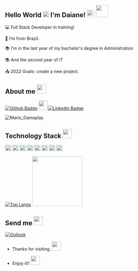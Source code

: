 
<!--
**DaianeFeliciano/DaianeFeliciano** is a ✨ _special_ ✨ repository because its `README.md` (this file) appears on your GitHub profile.

Here are some ideas to get you started:![powerup](https://user-images.githubusercontent.com/77757301/126851923-5b3eeb7f-877d-414f-983f-7350b71345f4.gif)


- 🔭 I’m currently working on ...
- 🌱 I’m currently learning ...
- 👯 I’m looking to collaborate on ...
- 🤔 I’m looking for help with ...
- 💬 Ask me about ...
- 📫 How to reach me: ...
- 😄 Pronouns: ...
- ⚡ Fun fact: ...
-->

## Hello World <img height="20" src="https://user-images.githubusercontent.com/77757301/126855505-9d84626e-0c8c-4802-a9e0-c8608b32f785.gif"> I'm Daiane! <img height="24" src="https://user-images.githubusercontent.com/77757301/126851929-c44e3a90-6e70-4215-a7bd-10792434f3da.gif"> <img height="40" src= "https://user-images.githubusercontent.com/77757301/126886190-babb9674-1aa4-4371-9260-aac990389b9d.png">



 

:computer: Full Stack Developer in training!   

:house_with_garden: I’m from Brazil.

:books: I'm in the last year of my bachelor's degree in Administration

:books: And the second year of IT

:outbox_tray: 2022 Goals: create a new project.


## About me <img height = "30" src="https://user-images.githubusercontent.com/77757301/126852088-ad149b41-812f-4f7d-9dc6-332e4a712342.gif">


[![Github Badge](https://img.shields.io/badge/-Github-000?style=flat-square&logo=Github&logoColor=white&link=https://github.com/DaianeFeliciano)](https://github.com/DaianeFeliciano)
 <img height = "30" src="https://user-images.githubusercontent.com/77757301/126854274-9520ab06-a6b0-40c7-ac98-e05c52dca7c5.gif">[![Linkedin Badge](https://img.shields.io/badge/-LinkedIn-blue?style=flat-square&logo=Linkedin&logoColor=white&link=https://www.linkedin.com/in/daiane-santana-268a93208/)](https://www.linkedin.com/in/daiane-santana-268a93208/)


![Mario_Gameplay](https://user-images.githubusercontent.com/77757301/126851304-b4833ae1-1930-4eb9-9f11-df93079eb40b.gif)


<!--
![Anurag's GitHub stats](https://github-readme-stats.vercel.app/api?username=DaianeFeliciano&theme=dark&show_icons=true) -->

## Technology Stack <img height="30" src="https://user-images.githubusercontent.com/77757301/126855288-0264f667-f8be-4c1d-9fe0-d0049d751dba.gif">



<code><img height="20" src="https://img.shields.io/badge/Java-ED8B00?style=for-the-badge&logo=java&logoColor=white"></code>
<code><img height="20" src="https://img.shields.io/badge/Spring-6DB33F?style=for-the-badge&logo=spring&logoColor=white"></code>
<code><img height="20" src="https://img.shields.io/badge/Python-3776AB?style=for-the-badge&logo=python&logoColor=white"></code>
<code><img height="20" src="https://img.shields.io/badge/MySQL-00000F?style=for-the-badge&logo=mysql&logoColor=white"></code>
<code><img height="20" src="https://img.shields.io/badge/Git-F05032?style=for-the-badge&logo=git&logoColor=white"></code>
<code><img height="20" src="https://img.shields.io/badge/JavaScript-F7DF1E?style=for-the-badge&logo=javascript&logoColor=black"></code>
<code><img height="20" src="https://img.shields.io/badge/HTML5-E34F26?style=for-the-badge&logo=html5&logoColor=white"></code>
<code><img height="20" src="https://img.shields.io/badge/CSS3-1572B6?style=for-the-badge&logo=css3&logoColor=white"></code>

[![Top Langs](https://github-readme-stats.vercel.app/api/top-langs/?username=DaianeFeliciano&layout=compact)](https://github.com/anuraghazra/github-readme-stats) <code><img height="164" src="https://user-images.githubusercontent.com/77757301/126851233-dc431bfd-75c1-4d9c-a182-899cc9835592.gif"></code>


## Send me <img height = "30" src="https://user-images.githubusercontent.com/77757301/126852088-ad149b41-812f-4f7d-9dc6-332e4a712342.gif">

[![Outlook](https://img.shields.io/badge/Microsoft_Outlook-0078D4?style=for-the-badge&logo=microsoft-outlook&logoColor=white&link=mailto:daianesantana_f@hotmail.com)](mailto:daianesantana_f@hotmail.com) 

- Thanks for visiting.  <img height = "30" src="https://user-images.githubusercontent.com/77757301/126855090-5eb2d152-2121-46f7-a259-b0dd3d365d93.png">

- Enjoy it!! <img height = "30" src="https://user-images.githubusercontent.com/77757301/126854097-35906fe0-3739-4f15-bc92-02b346f14140.gif">
